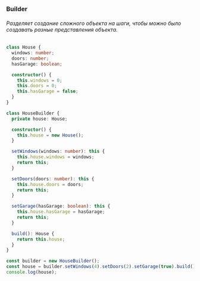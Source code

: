 ### Builder

###### Разделяет создание сложного объекта на шаги, чтобы можно было создавать разные представления объекта.

```ts
class House {
  windows: number;
  doors: number;
  hasGarage: boolean;

  constructor() {
    this.windows = 0;
    this.doors = 0;
    this.hasGarage = false;
  }
}

class HouseBuilder {
  private house: House;

  constructor() {
    this.house = new House();
  }

  setWindows(windows: number): this {
    this.house.windows = windows;
    return this;
  }

  setDoors(doors: number): this {
    this.house.doors = doors;
    return this;
  }

  setGarage(hasGarage: boolean): this {
    this.house.hasGarage = hasGarage;
    return this;
  }

  build(): House {
    return this.house;
  }
}

const builder = new HouseBuilder();
const house = builder.setWindows(4).setDoors(2).setGarage(true).build();
console.log(house);
```
